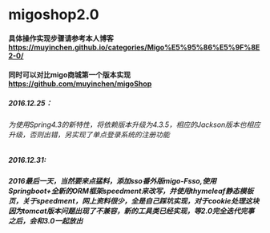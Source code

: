 # migoshop2.0

#### 具体操作实现步骤请参考本人博客 https://muyinchen.github.io/categories/Migo%E5%95%86%E5%9F%8E2-0/

#### 同时可以对比migo商城第一个版本实现  https://github.com/muyinchen/migoShop

##### 2016.12.25：

###### 为使用Spring4.3的新特性，将依赖版本升级为4.3.5，相应的Jackson版本也相应升级，否则出错，另实现了单点登录系统的注册功能

##### 2016.12.31:

##### 2016最后一天，当然要来点猛料，添加sso番外版migo-Fsso,使用Springboot+全新的ORM框架speedment来改写，并使用thymeleaf静态模板页，关于speedment，网上资料很少，全是自己踩坑实现，对于cookie处理这块因为tomcat版本问题出现了不兼容，新的工具类已经实现，等2.0完全迭代完事之后，会和3.0一起放出




